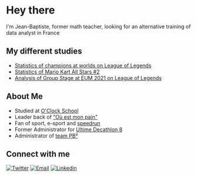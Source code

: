 # Hey there

I'm Jean-Baptiste, former math teacher, looking for an alternative training of data analyst in France

## My different studies

- [Statistics of champions at worlds on League of Legends](https://twitter.com/Contoqueren/status/1442817527814496259)
- [Statistics of Mario Kart All Stars #2](https://twitter.com/Contoqueren/status/1436300358456954883)
- [Analysis of Group Stage at EUM 2021 on League of Legends](https://twitter.com/Contoqueren/status/1435594117250174976)

## About Me

- Studied at [O'Clock School](https://oclock.io/)
- Leader back of ["Où est mon pain"](https://youtu.be/h9D6BdwlaGk?t=2154)
- Fan of sport, e-sport and [speedrun](https://www.speedrun.com/user/Contos)
- Former Administrator for [Ultime Decathlon 8](https://www.ultimedecathlon.com/championship/season-8)
- Administrator of [team PB²](https://pbdeuxtv.fr/)

## Connect with me

[![Twitter](https://img.shields.io/badge/Twitter-contoqueren-blue?style=for-the-badge&logo=twitter)][twitter]
[![Email](https://img.shields.io/badge/Email-j.gimazane-guy@gmail.com-red?style=for-the-badge&logo=gmail)][email]
[![Linkedin](https://img.shields.io/badge/LinkedIn-Jean%20Baptiste%20Gimazane%20Guy-blue?style=for-the-badge&logo=linkedin)][linkedin]


[linkedin]: https://www.linkedin.com/in/jean-baptiste-gimazane-guy-354a5a20b/
[email]: mailto:j.gimazane-guy@gmail.com
[twitter]: https://twitter.com/Contoqueren
